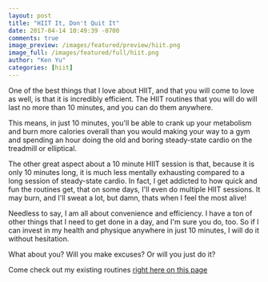 ```yaml
---
layout: post
title: "HIIT It, Don't Quit It"
date: 2017-04-14 10:49:39 -0700
comments: true
image_preview: /images/featured/preview/hiit.png
image_full: /images/featured/full/hiit.png
author: "Ken Yu"
categories: [hiit]
---
```


One of the best things that I love about HIIT, and that you will come to love as well, is that it is incredibly efficient. The HIIT routines that you will do will last no more than 10 minutes, and you can do them anywhere.

This means, in just 10 minutes, you'll be able to crank up your metabolism and burn more calories overall than you would making your way to a gym and spending an hour doing the old and boring steady-state cardio on the treadmill or elliptical.

The other great aspect about a 10 minute HIIT session is that, because it is only 10 minutes long, it is much less mentally exhausting compared to a long session of steady-state cardio. In fact, I get addicted to how quick and fun the routines get, that on some days, I'll even do multiple HIIT sessions. It may burn, and I'll sweat a lot, but damn, thats when I feel the most alive!

Needless to say, I am all about convenience and efficiency. I have a ton of other things that I need to get done in a day, and I'm sure you do, too. So if I can invest in my health and physique anywhere in just 10 minutes, I will do it without hesitation.

What about you? Will you make excuses? Or will you just do it?

Come check out my existing routines [right here on this page](/hiit "HIIT Routines")
